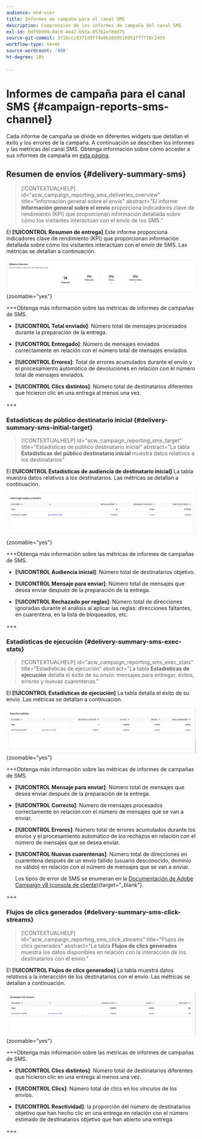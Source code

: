 ```yaml
---
audience: end-user
title: Informes de campaña para el canal SMS
description: Comprensión de los informes de campaña del canal SMS
exl-id: 0df9b999-84c8-4e42-b5da-857b2ef0dd75
source-git-commit: 371bccc8371d9ff4a9b1659510953ff7776c2459
workflow-type: tm+mt
source-wordcount: '498'
ht-degree: 18%

---
```


# Informes de campaña para el canal SMS {#campaign-reports-sms-channel}

Cada informe de campaña se divide en diferentes widgets que detallan el éxito y los errores de la campaña. A continuación se describen los informes y las métricas del canal SMS. Obtenga información sobre cómo acceder a sus informes de campaña en [esta página](campaign-reports.md).

## Resumen de envíos {#delivery-summary-sms}

>[!CONTEXTUALHELP]
>id="acw_campaign_reporting_sms_deliveries_overview"
>title="Información general sobre el envío"
>abstract="El informe **Información general sobre el envío** proporciona indicadores clave de rendimiento (KPI) que proporcionan información detallada sobre cómo los visitantes interactúan con el envío de los SMS."


El **[!UICONTROL Resumen de entrega]** Este informe proporciona indicadores clave de rendimiento (KPI) que proporcionan información detallada sobre cómo los visitantes interactúan con el envío de SMS. Las métricas se detallan a continuación.

![](assets/campaign_report_sms_1.png){zoomable=&quot;yes&quot;}

+++Obtenga más información sobre las métricas de informes de campañas de SMS.

* **[!UICONTROL Total enviado]**: Número total de mensajes procesados durante la preparación de la entrega.

* **[!UICONTROL Entregado]**: Número de mensajes enviados correctamente en relación con el número total de mensajes enviados.

* **[!UICONTROL Errores]**: Total de errores acumulados durante el envío y el procesamiento automático de devoluciones en relación con el número total de mensajes enviados.

* **[!UICONTROL Clics distintos]**: Número total de destinatarios diferentes que hicieron clic en una entrega al menos una vez.

+++


### Estadísticas de público destinatario inicial {#delivery-summary-sms-initial-target}

>[!CONTEXTUALHELP]
>id="acw_campaign_reporting_sms_target"
>title="Estadísticas de público destinatario inicial"
>abstract="La tabla **Estadísticas del público destinatario inicial** muestra datos relativos a los destinatarios"

El **[!UICONTROL Estadísticas de audiencia de destinatario inicial]** La tabla muestra datos relativos a los destinatarios. Las métricas se detallan a continuación.


![](assets/campaign_report_sms_2.png){zoomable=&quot;yes&quot;}

+++Obtenga más información sobre las métricas de informes de campañas de SMS.

* **[!UICONTROL Audiencia inicial]**: Número total de destinatarios objetivo.

* **[!UICONTROL Mensaje para enviar]**: Número total de mensajes que desea enviar después de la preparación de la entrega.

* **[!UICONTROL Rechazado por reglas]**: Número total de direcciones ignoradas durante el análisis al aplicar las reglas: direcciones faltantes, en cuarentena, en la lista de bloqueados, etc.

+++


### Estadísticas de ejecución {#delivery-summary-sms-exec-stats}


>[!CONTEXTUALHELP]
>id="acw_campaign_reporting_sms_exec_stats"
>title="Estadísticas de ejecución"
>abstract="La tabla **Estadísticas de ejecución** detalla el éxito de su envío: mensajes para entregar, éxitos, errores y nuevas cuarentenas."


El **[!UICONTROL Estadísticas de ejecución]** La tabla detalla el éxito de su envío. Las métricas se detallan a continuación.


![](assets/campaign_report_sms_3.png){zoomable=&quot;yes&quot;}

+++Obtenga más información sobre las métricas de informes de campañas de SMS.

* **[!UICONTROL Mensaje para enviar]**: Número total de mensajes que desea enviar después de la preparación de la entrega.

* **[!UICONTROL Correcto]**: Número de mensajes procesados correctamente en relación con el número de mensajes que se van a enviar.

* **[!UICONTROL Errores]**: Número total de errores acumulados durante los envíos y el procesamiento automático de los rechazos en relación con el número de mensajes que se desea enviar.

* **[!UICONTROL Nuevas cuarentenas]**: Número total de direcciones en cuarentena después de un envío fallido (usuario desconocido, dominio no válido) en relación con el número de mensajes que se van a enviar.

  Los tipos de error de SMS se enumeran en la [Documentación de Adobe Campaign v8 (consola de cliente)](https://experienceleague.adobe.com/docs/campaign/campaign-v8/send/failures/delivery-failures.html#sms-quarantines){target="_blank"}.

+++

### Flujos de clics generados {#delivery-summary-sms-click-streams}


>[!CONTEXTUALHELP]
>id="acw_campaign_reporting_sms_click_streams"
>title="Flujos de clics generados"
>abstract="La tabla **Flujos de clics generados** muestra los datos disponibles en relación con la interacción de los destinatarios con el envío."

El **[!UICONTROL Flujos de clics generados]** La tabla muestra datos relativos a la interacción de los destinatarios con el envío. Las métricas se detallan a continuación.

![](assets/campaign_report_sms_4.png){zoomable=&quot;yes&quot;}

+++Obtenga más información sobre las métricas de informes de campañas de SMS.

* **[!UICONTROL Clics distintos]**: Número total de destinatarios diferentes que hicieron clic en una entrega al menos una vez.

* **[!UICONTROL Clics]**: Número total de clics en los vínculos de los envíos.

* **[!UICONTROL Reactividad]**: la proporción del número de destinatarios objetivo que han hecho clic en una entrega en relación con el número estimado de destinatarios objetivo que han abierto una entrega.

+++

